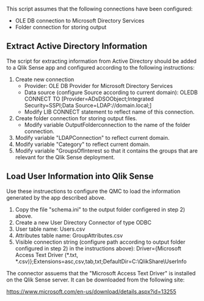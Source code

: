 This script assumes that the following connections have been configured:
  * OLE DB connection to Microsoft Directory Services
  * Folder connection for storing output

Extract Active Directory Information
-------------------------------------
The script for extracting information from Active Directory should be added
to a Qlik Sense app and configured according to the following instructions:

1) Create new connection
   * Provider: OLE DB Provider for Microsoft Directory Services
   * Data source (configure Source according to current domain):
     OLEDB CONNECT TO [Provider=ADsDSOObject;Integrated Security=SSPI;Data Source=LDAP://domain.local;]
   * Modify LIB CONNECT statement to reflect name of this connection.
2) Create folder connection for storing output files.
   * Modify variable OutputFolderconnection to the name of the folder
     connection.
3) Modify variable "LDAPConnection" to reflect current domain.
4) Modify variable "Category" to reflect current domain.
5) Modify variable "GroupsOfInterest so that it contains the groups that are
   relevant for the Qlik Sense deployment.

Load User Information into Qlik Sense
--------------------------------------
Use these instruections to configure the QMC to load the information
generated by the app described above.

1) Copy the file "schema.ini" to the output folder configered in step 2) above.
2) Create a new User Directory Connector of type ODBC
3) User table name: Users.csv
4) Attributes table name: GroupAttributes.csv
5) Visible connection string (configure path according to output folder
   configured in step 2) in the instructions above):
   Driver={Microsoft Access Text Driver (*.txt, *.csv)};Extensions=asc,csv,tab,txt;DefaultDir=C:\QlikShare\UserInfo

The connector assuems that the "Microsoft Access Text Driver" is installed
on the Qlik Sense server. It can be downloaded from the following site:

https://www.microsoft.com/en-us/download/details.aspx?id=13255
